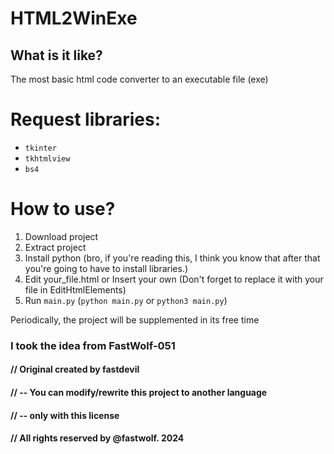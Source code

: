 <h1>HTML2WinExe</h1>

<h2>What is it like?</h2>
The most basic html code converter to an executable file (exe)

# Request libraries:
* `tkinter`
* `tkhtmlview`
* `bs4`

# How to use?
1) Download project
2) Extract project
3) Install python (bro, if you're reading this, I think you know that after that you're going to have to install libraries.)
4) Edit your_file.html or Insert your own (Don't forget to replace it with your file in EditHtmlElements)
5) Run `main.py` (`python main.py` or `python3 main.py`)


Periodically, the project will be supplemented in its free time

<h3>I took the idea from FastWolf-051</h3>

<h4>// Original created by fastdevil</h4>
<h4>// -- You can modify/rewrite this project to another language</h4>
<h4>// -- only with this license</h4>
<h4>// All rights reserved by @fastwolf. 2024</h4>

[Original Repo]: (http://slashdot.org)
